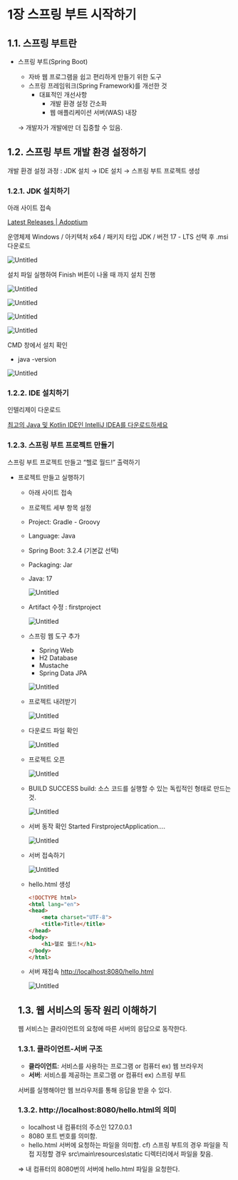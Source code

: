 # 1장 스프링 부트 시작하기

## 1.1. 스프링 부트란

- 스프링 부트(Spring Boot)
    - 자바 웹 프로그램을 쉽고 편리하게 만들기 위한 도구
    - 스프링 프레임워크(Spring Framework)를 개선한 것
        - 대표적인 개선사항
            - 개발 환경 설정 간소화
            - 웹 애플리케이션 서버(WAS) 내장
    
    → 개발자가 개발에만 더 집중할 수 있음.
    

## 1.2. 스프링 부트 개발 환경 설정하기

개발 환경 설정 과정
: JDK 설치 → IDE 설치 → 스프링 부트 프로젝트 생성

### 1.2.1. JDK 설치하기

아래 사이트 접속

[Latest Releases | Adoptium](https://adoptium.net/temurin/releases/?os=windows&arch=x64&package=jdk&version=17)

운영체제 Windows / 아키텍처 x64 / 패키지 타입 JDK / 버전 17 - LTS 선택 후 .msi 다운로드

![Untitled](https://github.com/kim-soohyeon/TIL/assets/59382707/ba48a30a-1cc0-4ca6-8218-de9849cb11a6)

설치 파일 실행하여 Finish 버튼이 나올 때 까지 설치 진행

![Untitled](https://github.com/kim-soohyeon/TIL/assets/59382707/342c2439-c795-4b84-9189-f95e34fc85ca)

![Untitled](https://github.com/kim-soohyeon/TIL/assets/59382707/5bbfe513-7036-48a9-a282-565b9ca2fc9d)

![Untitled](https://github.com/kim-soohyeon/TIL/assets/59382707/c3a73831-79b1-43af-bc7a-9cfe22ff851a)

![Untitled](https://github.com/kim-soohyeon/TIL/assets/59382707/9e3f5fd9-2739-4438-8203-5af82ce3d427)

CMD 창에서 설치 확인

- java -version

![Untitled](https://github.com/kim-soohyeon/TIL/assets/59382707/189fd2e6-f392-4316-a54f-7798ce21d777)

### 1.2.2. IDE 설치하기

인텔리제이 다운로드

[최고의 Java 및 Kotlin IDE인 IntelliJ IDEA를 다운로드하세요](https://www.jetbrains.com/ko-kr/idea/download/?section=windows)

### 1.2.3. 스프링 부트 프로젝트 만들기

스프링 부트 프로젝트 만들고 “헬로 월드!” 출력하기

- 프로젝트 만들고 실행하기
    - 아래 사이트 접속
        
        [](https://start.spring.io/)
        
    - 프로젝트 세부 항목 설정
    - Project: Gradle - Groovy
    - Language: Java
    - Spring Boot: 3.2.4 (기본값 선택)
    - Packaging: Jar
    - Java: 17
        
        ![Untitled](https://github.com/kim-soohyeon/TIL/assets/59382707/f5c4974f-0109-4545-b64e-c6806654d901)
        
    - Artifact 수정
    : firstproject
        
        ![Untitled](https://github.com/kim-soohyeon/TIL/assets/59382707/b455c4ea-5b2b-42ce-bc2c-e919c5f569de)
        
    - 스프링 웹 도구 추가
        - Spring Web
        - H2 Database
        - Mustache
        - Spring Data JPA
        
        ![Untitled](https://github.com/kim-soohyeon/TIL/assets/59382707/1d852ba1-436c-42ed-997b-8a5ae3815082)
        
    - 프로젝트 내려받기
        
        ![Untitled](https://github.com/kim-soohyeon/TIL/assets/59382707/860e5f3c-b912-4084-ac6d-03704e98f9f8)
        
    - 다운로드 파일 확인
        
        ![Untitled](https://github.com/kim-soohyeon/TIL/assets/59382707/c4a7905c-bbe9-4a87-b309-402a66d43583)
        
    - 프로젝트 오픈
        
        ![Untitled](https://github.com/kim-soohyeon/TIL/assets/59382707/8ffbfa61-32e0-44a8-9539-f0431f0ef62c)
        
    - BUILD SUCCESS
    build: 소스 코드를 실행할 수 있는 독립적인 형태로 만드는 것.
        
        ![Untitled](https://github.com/kim-soohyeon/TIL/assets/59382707/c06119c3-6f23-4090-8005-e93868e1f06e)
        
    - 서버 동작 확인
    Started FirstprojectApplication….
        
        ![Untitled](https://github.com/kim-soohyeon/TIL/assets/59382707/7f03a26c-af15-49d7-99b2-698d7ec811dc)
        
    - 서버 접속하기
        
        ![Untitled](https://github.com/kim-soohyeon/TIL/assets/59382707/373ed8a8-60c7-40b1-a762-b6ce73cc88f2)
        
    - hello.html 생성
        
        ```html
        <!DOCTYPE html>
        <html lang="en">
        <head>
            <meta charset="UTF-8">
            <title>Title</title>
        </head>
        <body>
            <h1>헬로 월드!</h1>
        </body>
        </html>
        ```
        
    - 서버 재접속
    [http://localhost:8080/hello.html](http://localhost:8080/hello.html)
        
        ![Untitled](https://github.com/kim-soohyeon/TIL/assets/59382707/9d84d608-2e8e-47e2-9616-526f5febf1ce)
        
    
    ## 1.3. 웹 서비스의 동작 원리 이해하기
    
    웹 서비스는 클라이언트의 요청에 따른 서버의 응답으로 동작한다.
    
    ### 1.3.1. 클라이언트-서버 구조
    
    - **클라이언트**: 서비스를 사용하는 프로그램 or 컴퓨터
    ex) 웹 브라우저
    - **서버**: 서비스를 제공하는 프로그램 or 컴퓨터
    ex) 스프링 부트
    
    서버를 실행해야만 웹 브라우저를 통해 응답을 받을 수 있다.
    
    ### 1.3.2. http<h>://localhost:8080/hello.html의 의미
    
    - localhost
    내 컴퓨터의 주소인 127.0.0.1
    - 8080
    포트 번호를 의미함.
    - hello.html
    서버에 요청하는 파일을 의미함.
    cf) 스프링 부트의 경우 파일을 직접 지정할 경우
     src\main\resources\static 디렉터리에서 파일을 찾음.
    
    ⇒ 내 컴퓨터의 8080번의 서버에 hello.html 파일을 요청한다.
